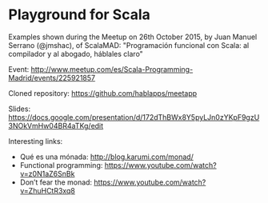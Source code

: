 # Playground for Scala

Examples shown during the Meetup on 26th October 2015, by Juan Manuel Serrano (@jmshac), of ScalaMAD: "Programación funcional con Scala: al compilador y al abogado, háblales claro"

Event: http://www.meetup.com/es/Scala-Programming-Madrid/events/225921857

Cloned repository: https://github.com/hablapps/meetapp

Slides: https://docs.google.com/presentation/d/172dThBWx8Y5pyLJn0zYKpF9gzU3NOkVmHw04BR4aTKg/edit

Interesting links:
* Qué es una mónada: http://blog.karumi.com/monad/
* Functional programming: https://www.youtube.com/watch?v=z0N1aZ6SnBk
* Don’t fear the monad: https://www.youtube.com/watch?v=ZhuHCtR3xq8
